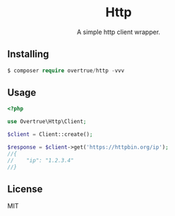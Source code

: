 <p> 
    <h1 align="center">Http</h1>
</p>

<p align="center">A simple http client wrapper.</p>

## Installing

```php
$ composer require overtrue/http -vvv
```

## Usage

```php
<?php

use Overtrue\Http\Client;

$client = Client::create(); 

$response = $client->get('https://httpbin.org/ip');
//{
//    "ip": "1.2.3.4"
//}
```

## License

MIT
